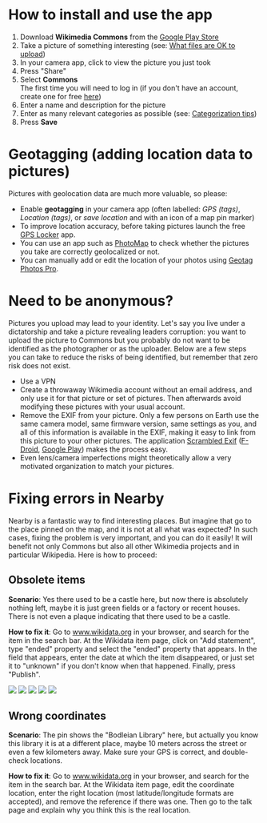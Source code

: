 # How to install and use the app

1. Download **Wikimedia Commons** from the [Google Play Store](https://play.google.com/store/apps/details?id=fr.free.nrw.commons)
2. Take a picture of something interesting (see: [What files are OK to upload](https://commons.wikimedia.org/wiki/Commons:Project_scope#Scope_part_1:_Files))
3. In your camera app, click to view the picture you just took
4. Press "Share"
5. Select **Commons**  
   The first time you will need to log in (if you don't have an account, create one for free [here](https://commons.wikimedia.org/w/index.php?title=Special:UserLogin&type=signup))
6. Enter a name and description for the picture
7. Enter as many relevant categories as possible (see: [Categorization tips](https://commons.wikimedia.org/wiki/Commons:Categories#Categorization_tips))
8. Press **Save**

# Geotagging (adding location data to pictures)

Pictures with geolocation data are much more valuable, so please:

- Enable **geotagging** in your camera app (often labelled: *GPS (tags)*, *Location (tags)*, or *save location* and with an icon of a map pin marker)
- To improve location accuracy, before taking pictures launch the free [GPS Locker](https://play.google.com/store/apps/details?id=com.silentlexx.gpslock) app.
- You can use an app such as [PhotoMap](https://play.google.com/store/apps/details?id=eu.bischofs.photomap) to check whether the pictures you take are correctly geolocalized or not.
- You can manually add or edit the location of your photos using [Geotag Photos Pro](https://play.google.com/store/apps/details?id=com.tappytaps.android.geotagphotospro2).

# Need to be anonymous?

Pictures you upload may lead to your identity. Let's say you live under a dictatorship and take a picture revealing leaders corruption: you want to upload the picture to Commons but you probably do not want to be identified as the photographer or as the uploader. Below are a few steps you can take to reduce the risks of being identified, but remember that zero risk does not exist.

- Use a VPN
- Create a throwaway Wikimedia account without an email address, and only use it for that picture or set of pictures. Then afterwards avoid modifying these pictures with your usual account.
- Remove the EXIF from your picture. Only a few persons on Earth use the same camera model, same firmware version, same settings as you, and all of this information is available in the EXIF, making it easy to link from this picture to your other pictures. The application [Scrambled Exif](https://gitlab.com/juanitobananas/scrambled-exif) ([F-Droid](https://f-droid.org/en/packages/com.jarsilio.android.scrambledeggsif/), [Google Play](https://play.google.com/store/apps/details?id=com.jarsilio.android.scrambledeggsif)) makes the process easy.
- Even lens/camera imperfections might theoretically allow a very motivated organization to match your pictures.

# Fixing errors in Nearby

Nearby is a fantastic way to find interesting places. But imagine that go to the place pinned on the map, and it is not at all what was expected? In such cases, fixing the problem is very important, and you can do it easily! It will benefit not only Commons but also all other Wikimedia projects and in particular Wikipedia. Here is how to proceed:

## Obsolete items
**Scenario**: Yes there used to be a castle here, but now there is absolutely nothing left, maybe it is just green fields or a factory or recent houses. There is not even a plaque indicating that there used to be a castle.

**How to fix it**: Go to www.wikidata.org in your browser, and search for the item in the search bar. At the Wikidata item page, click on "Add statement", type "ended" property and select the "ended" property that appears. In the field that appears, enter the date at which the item disappeared, or just set it to "unknown" if you don't know when that happened. Finally, press "Publish".

![](https://upload.wikimedia.org/wikipedia/commons/c/c1/Wikidata_screenshot_-_Add_statement.png)
![](https://upload.wikimedia.org/wikipedia/commons/5/5c/Wikidata_screenshot_-_select_%22ended%22_property.png)
![](https://upload.wikimedia.org/wikipedia/commons/5/5f/Wikidata_screenshot_-_date.png)
![](https://upload.wikimedia.org/wikipedia/commons/1/1c/Wikidata_screenshot_-_unknown_value.png)
![](https://upload.wikimedia.org/wikipedia/commons/0/0c/Wikidata_screenshot_-_custom-no-unknown_value_menu.png)

## Wrong coordinates
**Scenario**: The pin shows the "Bodleian Library" here, but actually you know this library it is at a different place, maybe 10 meters across the street or even a few kilometers away. Make sure your GPS is correct, and double-check locations.

**How to fix it**: Go to www.wikidata.org in your browser, and search for the item in the search bar. At the Wikidata item page, edit the coordinate location, enter the right location (most latitude/longitude formats are accepted), and remove the reference if there was one. Then go to the talk page and explain why you think this is the real location.

